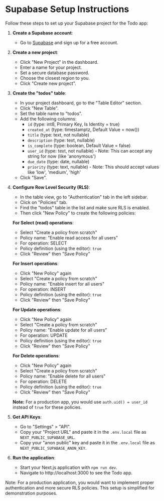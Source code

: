 # Supabase Setup Instructions

Follow these steps to set up your Supabase project for the Todo app:

1. **Create a Supabase account**:

   - Go to [Supabase](https://supabase.com/) and sign up for a free account.

2. **Create a new project**:

   - Click "New Project" in the dashboard.
   - Enter a name for your project.
   - Set a secure database password.
   - Choose the closest region to you.
   - Click "Create new project".

3. **Create the "todos" table**:

   - In your project dashboard, go to the "Table Editor" section.
   - Click "New Table".
   - Set the table name to "todos".
   - Add the following columns:
     - `id` (type: int8, Primary Key, Is Identity = true)
     - `created_at` (type: timestamptz, Default Value = now())
     - `title` (type: text, not nullable)
     - `description` (type: text, nullable)
     - `is_complete` (type: boolean, Default Value = false)
     - `user_id` (type: text, not nullable) - Note: This can accept any string for now (like 'anonymous')
     - `due_date` (type: date, nullable)
     - `priority` (type: text, nullable) - Note: This should accept values like 'low', 'medium', 'high'
   - Click "Save".

4. **Configure Row Level Security (RLS)**:

   - In the table view, go to "Authentication" tab in the left sidebar.
   - Click on "Policies" tab.
   - Find the "todos" table in the list and make sure RLS is enabled.
   - Then click "New Policy" to create the following policies:

   **For Select (read) operations**:
   
   - Select "Create a policy from scratch"
   - Policy name: "Enable read access for all users"
   - For operation: SELECT
   - Policy definition (using the editor): `true` 
   - Click "Review" then "Save Policy"

   **For Insert operations**:
   
   - Click "New Policy" again
   - Select "Create a policy from scratch"
   - Policy name: "Enable insert for all users"
   - For operation: INSERT
   - Policy definition (using the editor): `true`
   - Click "Review" then "Save Policy"

   **For Update operations**:
   
   - Click "New Policy" again
   - Select "Create a policy from scratch"
   - Policy name: "Enable update for all users"
   - For operation: UPDATE
   - Policy definition (using the editor): `true` 
   - Click "Review" then "Save Policy"

   **For Delete operations**:
   
   - Click "New Policy" again
   - Select "Create a policy from scratch"
   - Policy name: "Enable delete for all users"
   - For operation: DELETE
   - Policy definition (using the editor): `true`
   - Click "Review" then "Save Policy"
   
   **Note:** For a production app, you would use `auth.uid() = user_id` instead of `true` for these policies.

5. **Get API Keys**:

   - Go to "Settings" > "API".
   - Copy your "Project URL" and paste it in the `.env.local` file as `NEXT_PUBLIC_SUPABASE_URL`.
   - Copy your "anon public" key and paste it in the `.env.local` file as `NEXT_PUBLIC_SUPABASE_ANON_KEY`.

6. **Run the application**:
   - Start your Next.js application with `npm run dev`.
   - Navigate to http://localhost:3000 to see the Todo app.

Note: For a production application, you would want to implement proper authentication and more secure RLS policies. This setup is simplified for demonstration purposes.
